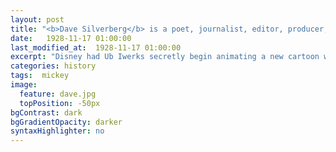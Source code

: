 ```yaml
---
layout: post
title: "<b>Dave Silverberg</b> is a poet, journalist, editor, producer, event organizer and slammaster. He founded Toronto Poetry Slam, one of Canada's most popular poetry series. He has performed his poetry across the world, including Halifax, Montreal, Vancouver, London UK and Paris. His first book of poetry <i>Bags of Wires</i> was published by LyricalMyrical Press and his forthcoming book of poetry will be published by ChiZine. He regularly leads workshops on writing and performing poetry in schools across Ontario. His non-fiction work has been published in <i>The Washington Post</i>, BBC News, <i>The Globe and Mail</i>, <i>Vice</i>, <i>Buzzfeed</i>, <i>Broken Pencil</i>, <i>Metro</i> and many more. His mom is real proud he once did a TEDx talk."
date:   1928-11-17 01:00:00
last_modified_at:  1928-11-17 01:00:00
excerpt: "Disney had Ub Iwerks secretly begin animating a new cartoon while still under contract with Universal..."
categories: history
tags:  mickey
image:
  feature: dave.jpg
  topPosition: -50px
bgContrast: dark
bgGradientOpacity: darker
syntaxHighlighter: no
---
```

